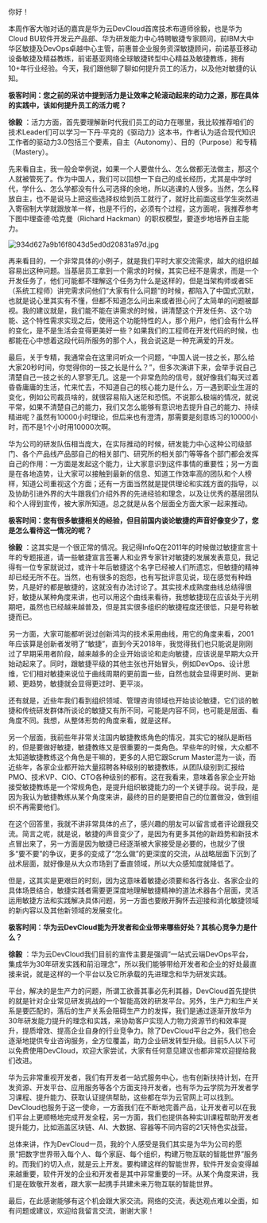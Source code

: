 你好！

本周作客大咖对话的嘉宾是华为云DevCloud首席技术布道师徐毅，也是华为Cloud BU软件开发云产品部、华为研发能力中心特聘敏捷专家顾问，前IBM大中华区敏捷及DevOps卓越中心主管，前惠普企业服务资深敏捷顾问，前诺基亚移动设备敏捷及精益教练，前诺基亚网络全球敏捷转型中心精益及敏捷教练，拥有10+年行业经验。今天，我们跟他聊了聊如何提升员工的活力，以及他对敏捷的认知。

**极客时间：您之前的采访中提到活⼒是让效率之轮滚动起来的动力之源，那在具体的实践中，该如何提升员工的活力呢？** 

**徐毅** ：活力方面，首先要理解新时代我们员工的动力在哪里，我比较推荐咱们的技术Leader们可以学习一下丹·平克的《驱动力》这本书，作者认为适合现代知识工作者的驱动力3.0包括三个要素，自主（Autonomy）、目的（Purpose）和专精（Mastery）。

先来看自主，我一般会举例说，如果一个人要做什么、怎么做都无法做主，那这个人就被管死了。作为中国人，我们可以回想一下自己的成长经历，尤其是中学时代，学什么、怎么学都没有什么可选择的余地，所以逃课的人很多。当然，怎么释放自主，也不是说马上把这些选择权给到员工就行了，就好比前面这些学生突然进入寄宿制大学就跟放羊一样，也是不行的，必须有个过程，这方面呢，我推荐参考下图中理查德·哈克曼（Richard Hackman）的职权模型，要逐步地培养自主能力。

![934d627a9b16f8043d5ed0d20831a97d.jpg][]

再来看目的，一个非常具体的小例子，就是我们平时大家交流需求，越大的组织越容易出这种问题。当基层员工拿到一个需求的时候，其实已经不是需求，而是一个开发任务了，他们可能都不理解这个任务为什么是这样的，但是当架构师或者SE（系统工程师）讲完需求问他们“大家有什么问题”的时候，都陷入了中国式沉默，也就是说心里其实有不懂，但都不知道怎么问出来或者担心问了太简单的问题被鄙视。我的建议就是，我们能不能在讲需求的时候，讲清楚这个开发任务、这个功能、这个特性需求实现之后，使用这个功能特性的人，那个用户，他们会有什么样的变化，是不是生活会变得更美好一些？如果我们的工程师在开发代码的时候，也都能在心中想着这段代码所服务的那个人，我会说这是一种充满爱的开发。

最后，关于专精，我通常会在这里问听众一个问题，“中国人说一技之长，那么给大家20秒时间，你觉得你的一技之长是什么？”，但多次演讲下来，会举手说自己清楚自己一技之长的人寥寥无几。这是一个非常危险的信号，就好像我们每天过着昏昏庸庸的生活，忙来忙去，不知道自己的核心能力是什么，万一遇到职业生涯的变化，例如公司裁员啥的，就很容易陷入迷茫和恐慌。不说那么极端的情况，就说平常，如果不清楚自己的能力，我们又怎么能够有意识地去提升自己的能力、持续精进呢？虽然有10000小时理论，但后来也有澄清，那需要是刻意练习的10000小时，而不是1个小时用10000次啊。

华为公司的研发队伍相当庞大，在实际推动的时候，研发能力中心这种公司级部门、各个产品线产品部自己的相关部门、研究所的相关部门等等各个部门都会发挥自己的作用：一方面是发起这个能力，让大家意识到这件事情的重要性；另一方面是在各地造势，让大家可以接触到最新的信息、知道工作效率高的团队和个人榜样，知道公司重视这个方面；还有一方面当然就是提供理论和实践方面的指导，以及协助引进外界的大牛跟我们介绍外界的先进经验和理念，以及让优秀的基层团队和个人得到宣传，被大家所知道。总之就是从各个层面全方面大家一起来推动。

**极客时间：您有很多敏捷相关的经验，但⽬前国内谈论敏捷的声⾳好像变少了，您是怎么看待这⼀情况的呢？** 

**徐毅** ：这其实是一个很正常的情况。我记得InfoQ在2011年的时候做过敏捷宣言十年的专题报道，请一些敏捷宣言签署人和业界专家针对敏捷的发展发表意见，我记得有一位专家就说过，或许十年后敏捷这个名字已经被人们所遗忘，但敏捷的精神却已经无所不在。当然，也有很多的抱怨，也有写批评意见说，现在感觉有种趋势，凡是好的都是敏捷的，这就没有办法讨论了。其实技术成熟度曲线总结得很好，敏捷从某种角度来讲，也可以用这个曲线来看待，我想敏捷现在应该处于光明期吧，虽然也已经越来越普及，但是其实很多组织的敏捷程度还很低，只是号称敏捷而已。

另一方面，大家可能都听说过创新鸿沟的技术采用曲线，用它的角度来看，2001年应该算是创新者发明了“敏捷”，直到今天2018年，我觉得我们也只能说是刚刚过了早期采用者阶段，越来越多的企业开始谈论和走向敏捷，应该说是早期大众开始动起来了。同时，跟敏捷平级的其他主张也开始冒头，例如DevOps、设计思维，它们相对敏捷来说位于曲线周期的更前面一些，自然也就会显得更时尚、更新颖、更趋势，敏捷就会显得更过时、更平淡。

还有就是，近些年我们看到组织领域、管理咨询领域也开始谈论敏捷，它们谈的敏捷和传统研发群体所谈论的敏捷又有所不同，可能是内容不同，也可能是层面、看角度不同。我想，从整体形势的角度来看，就是这样。

另一个层面，我前些年非常关注国内敏捷教练角色的情况，其实它的梯队是断档的，但是要做好敏捷，敏捷教练又是很重要的一类角色。早些年的时候，大众都不太知道敏捷教练这个角色是干嘛的，更多的人把它跟Scrum Master混为一谈，而近些年，各家企业都开始大量招聘各种级别的敏捷教练，从团队级别到汇报给PMO、技术VP、CIO、CTO各种级别的都有。这在我看来，意味着各家企业开始接受敏捷教练是一个常规角色，是提升组织敏捷能力的一个关键手段。说手段，是因为我认为敏捷教练从某个角度来讲，最终的目的是要把自己的位置做没，做到组织不再需要他们。

在这个回答里，我就不讲非常具体的点了，感兴趣的朋友可以留言或者评论跟我交流。简言之呢，就是说，敏捷的声音变少了，是因为有更多其他的新趋势和新技术点冒出来了，另一方面是因为敏捷已经逐渐被大家接受是必要的，也就少了很多“要不要”的争议，更多的变成了“怎么做”的更深度的交流，从战略层面下沉到了战术层面，就好像是从大众市场到了垂直领域，所以大众感知度就降低了。

但是，这其实是更艰巨的时刻，因为这意味着敏捷必须要和各行各业、各家企业的具体场景结合，敏捷实践者需要更深度地理解敏捷精神的道法术器各个层面，灵活运用敏捷方法和实践解决具体问题，另一方面也要敞开胸怀去迎接和消化敏捷领域的新内容以及其他新领域的发展变化。

**极客时间：华为云DevCloud能为开发者和企业带来哪些好处？其核⼼竞争⼒是什么？** 

**徐毅** ：华为云DevCloud我们目前的宣传主要是强调“一站式云端DevOps平台，集成华为30年研发实践和前沿理念”，所以我们能够带给开发者和企业的好处最直接来说，就是这样的一个平台以及它所承载的先进理念和华为研发实践。

平台，解决的是生产力的问题，所谓工欲善其事必先利其器，DevCloud首先提供的就是针对企业常见研发挑战的一个智能高效的研发平台。另外，生产力和生产关系是要匹配的，落后的生产关系会阻碍生产力的发挥，我们是通过逐渐开放华为30年研发能力提升的理念和实践，来协助客户实现人力物力资源节约和效率提升，提质增效、提高企业自身的行业竞争力。除了DevCloud平台之外，我们也会逐渐地提供专业咨询服务，全方位覆盖，助力企业研发转型升级。目前5人以下可以免费使用DevCloud，欢迎大家尝试，大家有任何意见建议也都非常欢迎提给我们改进。

华为云非常重视开发者，我们有开发者一站式服务中心，也有创新扶持计划，在开发资源、开发平台、应用服务等各个方面支持开发者，也有华为云学院为开发者学习课程、提升能力、获取认证提供帮助，这些都在华为云官网上可以找到。DevCloud也服务于这一使命，一方面我们在不断地完善产品，让开发者可以在我们平台上更顺畅地完成开发全程，另一方面，我们也提供各种实训课程帮助开发者提升能力，比如涵盖区块链、AI、大数据、容器等不同内容的21天特色实战营。

总体来讲，作为DevCloud一员，我的个人感受是我们其实是为华为公司的愿景“把数字世界带入每个人、每个家庭、每个组织，构建万物互联的智能世界”服务的。而我们的切入点，就是云上开发。要构建这样的智能世界，软件开发会变得越来越重要，软件开发的企业和开发者是其中非常重要的一环。从某个角度来讲，我们是在致敬开发者，跟大家一起携手共建未来万物互联的智能世界。

最后，在此感谢能够有这个机会跟大家交流。网络的交流，表达观点难以全面，如有问题或建议，欢迎给我留言交流，谢谢大家！


[934d627a9b16f8043d5ed0d20831a97d.jpg]: https://static001.geekbang.org/resource/image/93/7d/934d627a9b16f8043d5ed0d20831a97d.jpg

